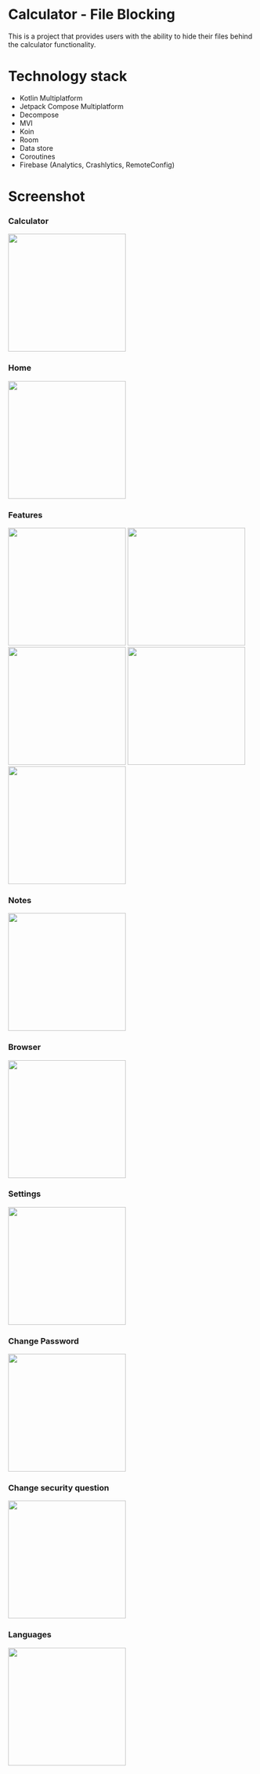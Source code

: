 # Calculator - File Blocking

This is a project that provides users with the ability to hide their files behind the calculator
functionality.

# Technology stack

* Kotlin Multiplatform
* Jetpack Compose Multiplatform
* Decompose
* MVI
* Koin
* Room
* Data store
* Coroutines
* Firebase (Analytics, Crashlytics, RemoteConfig)

# Screenshot

### Calculator

<!--suppress CheckImageSize -->
<img src="./screenshot/Screenshot_20250321_192454.png" width="240" alt=""/>

### Home

<img src="./screenshot/Screenshot_20250321_192448.png" width="240" alt=""/>

### Features

<img src="./screenshot/Screenshot_20250321_192401.png" width="240" alt=""/> <img src="./screenshot/Screenshot_20250321_192438.png" width="240" alt=""/> <img src="./screenshot/Screenshot_20250321_192434.png" width="240" alt=""/>
<img src="./screenshot/Screenshot_20250321_192416.png" width="240" alt=""/> <img src="./screenshot/Screenshot_20250321_192445.png" width="240" alt=""/> 

### Notes

<img src="./screenshot/Screenshot_20250321_192410.png" width="240" alt=""/>

### Browser

<img src="./screenshot/Screenshot_20250321_192421.png" width="240" alt=""/>

### Settings

<img src="./screenshot/Screenshot_20250321_192350.png" width="240" alt=""/>

### Change Password

<img src="./screenshot/Screenshot_20250321_193654.png" width="240" alt=""/>

### Change security question

<img src="./screenshot/Screenshot_20250321_193923.png" width="240" alt=""/>

### Languages

<img src="./screenshot/Screenshot_20250321_192136.png" width="240" alt=""/>